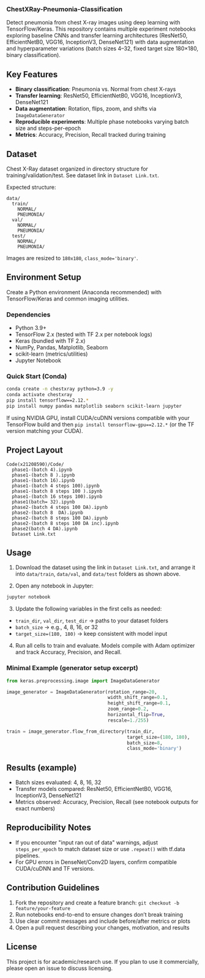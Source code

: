 ### ChestXRay-Pneumonia-Classification

Detect pneumonia from chest X-ray images using deep learning with TensorFlow/Keras. This repository contains multiple experiment notebooks exploring baseline CNNs and transfer learning architectures (ResNet50, EfficientNetB0, VGG16, InceptionV3, DenseNet121) with data augmentation and hyperparameter variations (batch sizes 4–32, fixed target size 180×180, binary classification).

## Key Features
- **Binary classification**: Pneumonia vs. Normal from chest X-rays
- **Transfer learning**: ResNet50, EfficientNetB0, VGG16, InceptionV3, DenseNet121
- **Data augmentation**: Rotation, flips, zoom, and shifts via `ImageDataGenerator`
- **Reproducible experiments**: Multiple phase notebooks varying batch size and steps-per-epoch
- **Metrics**: Accuracy, Precision, Recall tracked during training

## Dataset
Chest X-Ray dataset organized in directory structure for training/validation/test. See dataset link in `Dataset Link.txt`.

Expected structure:
```
data/
  train/
    NORMAL/
    PNEUMONIA/
  val/
    NORMAL/
    PNEUMONIA/
  test/
    NORMAL/
    PNEUMONIA/
```
Images are resized to `180x180`, `class_mode='binary'`.

## Environment Setup
Create a Python environment (Anaconda recommended) with TensorFlow/Keras and common imaging utilities.

### Dependencies
- Python 3.9+
- TensorFlow 2.x (tested with TF 2.x per notebook logs)
- Keras (bundled with TF 2.x)
- NumPy, Pandas, Matplotlib, Seaborn
- scikit-learn (metrics/utilities)
- Jupyter Notebook

### Quick Start (Conda)
```bash
conda create -n chestxray python=3.9 -y
conda activate chestxray
pip install tensorflow==2.12.*
pip install numpy pandas matplotlib seaborn scikit-learn jupyter
```

If using NVIDIA GPU, install CUDA/cuDNN versions compatible with your TensorFlow build and then `pip install tensorflow-gpu==2.12.*` (or the TF version matching your CUDA).

## Project Layout
```
Code(x21208590)/Code/
  phase1-(batch 4).ipynb
  phase1-(batch 8 ).ipynb
  phase1-(batch 16).ipynb
  phase1-(batch 4 steps 100).ipynb
  phase1-(batch 8 steps 100 ).ipynb
  phase1-(batch 16 steps 100).ipynb
  phase1(batch= 32).ipynb
  phase2-(batch 4 steps 100 DA).ipynb
  phase2-(batch 8  DA).ipynb
  phase2-(batch 8 steps 100 DA).ipynb
  phase2-(batch 8 steps 100 DA inc).ipynb
  phase2(batch 4 DA).ipynb
  Dataset Link.txt
```

## Usage
1) Download the dataset using the link in `Dataset Link.txt`, and arrange it into `data/train`, `data/val`, and `data/test` folders as shown above.

2) Open any notebook in Jupyter:
```bash
jupyter notebook
```

3) Update the following variables in the first cells as needed:
- `train_dir`, `val_dir`, `test_dir` → paths to your dataset folders
- `batch_size` → e.g., 4, 8, 16, or 32
- `target_size=(180, 180)` → keep consistent with model input

4) Run all cells to train and evaluate. Models compile with Adam optimizer and track Accuracy, Precision, and Recall.

### Minimal Example (generator setup excerpt)
```python
from keras.preprocessing.image import ImageDataGenerator

image_generator = ImageDataGenerator(rotation_range=20,
                                     width_shift_range=0.1,
                                     height_shift_range=0.1,
                                     zoom_range=0.2,
                                     horizontal_flip=True,
                                     rescale=1./255)

train = image_generator.flow_from_directory(train_dir,
                                            target_size=(180, 180),
                                            batch_size=8,
                                            class_mode='binary')
```

## Results (example)
- Batch sizes evaluated: 4, 8, 16, 32
- Transfer models compared: ResNet50, EfficientNetB0, VGG16, InceptionV3, DenseNet121
- Metrics observed: Accuracy, Precision, Recall (see notebook outputs for exact numbers)

## Reproducibility Notes
- If you encounter "input ran out of data" warnings, adjust `steps_per_epoch` to match dataset size or use `.repeat()` with tf.data pipelines.
- For GPU errors in DenseNet/Conv2D layers, confirm compatible CUDA/cuDNN and TF versions.

## Contribution Guidelines
1. Fork the repository and create a feature branch: `git checkout -b feature/your-feature`
2. Run notebooks end-to-end to ensure changes don’t break training
3. Use clear commit messages and include before/after metrics or plots
4. Open a pull request describing your changes, motivation, and results

## License
This project is for academic/research use. If you plan to use it commercially, please open an issue to discuss licensing.


